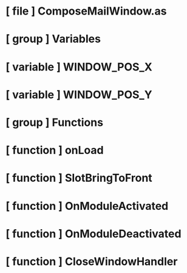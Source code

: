 # [ file ] ComposeMailWindow.as

# [ group ] Variables

# [ variable ] WINDOW_POS_X

# [ variable ] WINDOW_POS_Y

# [ group ] Functions

# [ function ] onLoad

# [ function ] SlotBringToFront

# [ function ] OnModuleActivated

# [ function ] OnModuleDeactivated

# [ function ] CloseWindowHandler

